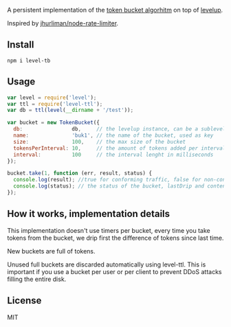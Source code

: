 A persistent implementation of the [token bucket algorhitm](http://en.wikipedia.org/wiki/Token_bucket) on top of [levelup](https://github.com/rvagg/node-levelup).

Inspired by [jhurliman/node-rate-limiter](https://github.com/jhurliman/node-rate-limiter/blob/master/lib/tokenBucket.js).

## Install

~~~
npm i level-tb
~~~

## Usage

~~~javascript
var level = require('level');
var ttl = require('level-ttl');
var db = ttl(level(__dirname + '/test'));

var bucket = new TokenBucket({
  db:                db,     // the levelup instance, can be a sublevel, needs to have ttl
  name:              'buk1', // the name of the bucket, used as key
  size:              100,    // the max size of the bucket
  tokensPerInterval: 10,     // the amount of tokens added per interval
  interval:          100     // the interval lenght in milliseconds
});

bucket.take(1, function (err, result, status) {
  console.log(result); //true for conforming traffic, false for non-conforming
  console.log(status); // the status of the bucket, lastDrip and content
});
~~~

## How it works, implementation details

This implementation doesn't use timers per bucket, every time you take tokens from the bucket, we drip first the difference of tokens since last time.

New buckets are full of tokens.

Unused full buckets are discarded automatically using level-ttl. This is important if you use a bucket per user or per client to prevent DDoS attacks filling the entire disk.

## License

MIT

